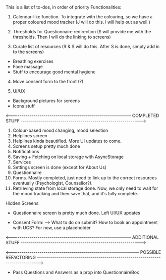 This is a list of to-dos, in order of priority
Functionalities:

1. Calendar-like function. To integrate with the colouring, so we have a proper coloured mood tracker (J will do this. I will help out as well.)

2. Thresholds for Questionnaire redirection (S will provide me with the thresholds. Then I will do the linking to screens)

3. Curate list of resources (R & S will do this. After S is done, simply add in to the screens)

- Breathing exercises
- Face massage
- Stuff to encourage good mental hygiene

4. Move consent form to the front (?)

5. UI/UX

- Background pictures for screens
- Icons stuff

<------------------------------------------------------------ COMPLETED STUFF ------------------------------------------------------------>

1. Colour-based mood changing, mood selection
2. Helplines screen
3. Helplines kinda beautified. More UI updates to come.
4. Screens setup pretty much done
5. Notifications
6. Saving + Fetching on local storage with AsyncStorage
7. Services
8. Settings screen is done (except for About Us)
9. Questionnaire
10. Forms. Mostly completed, just need to link up to the correct resources eventually (Psychologist, Counsellor?).
11. Retrieving state from local storage done. Now, we only need to wait for the mood tracking and then save that, and it's fully complete.

Hidden Screens:

- Questionnaire screen is pretty much done. Left UI/UX updates

- Consent Form:
  --> What to do on submit? How to book an appointment with UCS? For now, use a placeholder

<------------------------------------------------------------ ADDITIONAL STUFF ------------------------------------------------------------>

<---------------------------------------------------------------- POSSIBLE REFACTORING ------------------------------------------------------------------------------>

- Pass Questions and Answers as a prop into QuestionnaireBox